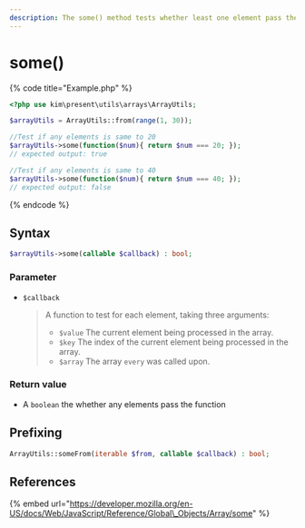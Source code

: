 ```yaml
---
description: The some() method tests whether least one element pass the function
---
```


# some\(\)

{% code title="Example.php" %}
```php
<?php use kim\present\utils\arrays\ArrayUtils;

$arrayUtils = ArrayUtils::from(range(1, 30));

//Test if any elements is same to 20
$arrayUtils->some(function($num){ return $num === 20; });
// expected output: true

//Test if any elements is same to 40
$arrayUtils->some(function($num){ return $num === 40; });
// expected output: false
```
{% endcode %}

## Syntax

```php
$arrayUtils->some(callable $callback) : bool;
```

### Parameter

* `$callback`

  > A function to test for each element, taking three arguments:
  >
  > * `$value` The current element being processed in the array.
  > * `$key` The index of the current element being processed in the array.
  > * `$array`   The array `every` was called upon.

### Return value

* A `boolean` the whether any elements pass the function

## Prefixing

```php
ArrayUtils::someFrom(iterable $from, callable $callback) : bool;
```

## References

{% embed url="https://developer.mozilla.org/en-US/docs/Web/JavaScript/Reference/Global\_Objects/Array/some" %}



